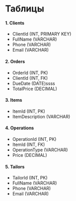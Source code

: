 # Таблицы

#### 1. Clients
* ClientId (INT, PRIMARY KEY)
* FullName (VARCHAR)
* Phone (VARCHAR)
* Email (VARCHAR)

#### 2. Orders
* OrderId (INT, PK)
* ClientId (INT, FK)
* DueDate (DATE)ssss
* TotalPrice (DECIMAL)

#### 3. Items
* ItemId (INT, PK)
* ItemDescription (VARCHAR)

#### 4. Operations
* OperationId (INT, PK)
* ItemId (INT, FK)
* OperationType (VARCHAR)
* Price (DECIMAL)

#### 5. Tailors
* TailorId (INT, PK)
* FullName (VARCHAR)
* Phone (VARCHAR)
* Email (VARCHAR)
